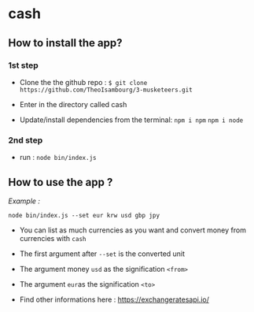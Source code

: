 # cash


## How to install the app?

### 1st step 

* Clone the the github repo :
`$ git clone https://github.com/TheoIsambourg/3-musketeers.git`

* Enter in the directory called cash

* Update/install dependencies from the terminal:
`npm i npm`
`npm i node`

### 2nd step 

* run : `node bin/index.js`



## How to use the app ?

*Example :*

```
node bin/index.js --set eur krw usd gbp jpy
```
* You can list as much currencies as you want and convert money from currencies with `cash` 

* The first argument after `--set` is the converted unit 

* The argument money `usd`  as the signification  `<from>`
 
* The argument  `eur`as the signification `<to>`

* Find other informations here :  https://exchangeratesapi.io/





